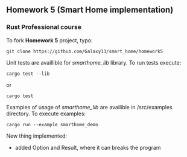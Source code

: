 ## Homework 5 (Smart Home implementation)
### Rust Professional course
To fork __Homework 5__ project, typo:
```commandline
git clone https://github.com/Galaxy13/smart_home/homework5
```
Unit tests are availlible for *smarthome_lib* library. To run tests execute:
```commandline
cargo test --lib
```
or
```commandline
cargo test
```
Examples of usage of *smarthome_lib* are availible in /src/examples directory. To execute examples:
```commandline
cargo run --example smarthome_demo
```

New thing implemented:
- added Option and Result, where it can breaks the program